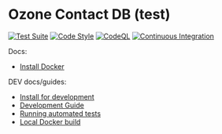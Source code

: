 # Ozone Contact DB (test)

[![Test Suite](https://github.com/ozonesecretariat/contactdb/actions/workflows/tests.yml/badge.svg?branch=main)](https://github.com/ozonesecretariat/contactdb/actions/workflows/tests.yml)
[![Code Style](https://github.com/ozonesecretariat/contactdb/actions/workflows/lint.yml/badge.svg?branch=main)](https://github.com/ozonesecretariat/contactdb/actions/workflows/lint.yml)
[![CodeQL](https://github.com/ozonesecretariat/contactdb/actions/workflows/codeql.yml/badge.svg?branch=main)](https://github.com/ozonesecretariat/contactdb/actions/workflows/codeql.yml)
[![Continuous Integration](https://github.com/ozonesecretariat/contactdb/actions/workflows/ci.yml/badge.svg?branch=main)](https://github.com/ozonesecretariat/contactdb/actions/workflows/ci.yml)

Docs:

 - [Install Docker](docs/install_docker.md)

DEV docs/guides:

 - [Install for development](docs/install_develop.md)
 - [Development Guide](./docs/development_guide.md)
 - [Running automated tests](./docs/tests.md)
 - [Local Docker build](docs/local_docker_build.md)


